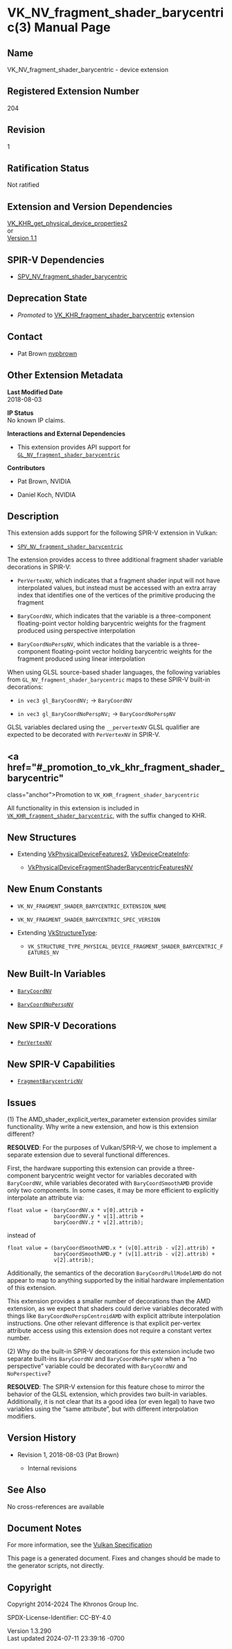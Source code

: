 # VK_NV_fragment_shader_barycentric(3) Manual Page

## Name

VK_NV_fragment_shader_barycentric - device extension



## <a href="#_registered_extension_number" class="anchor"></a>Registered Extension Number

204

## <a href="#_revision" class="anchor"></a>Revision

1

## <a href="#_ratification_status" class="anchor"></a>Ratification Status

Not ratified

## <a href="#_extension_and_version_dependencies" class="anchor"></a>Extension and Version Dependencies

[VK_KHR_get_physical_device_properties2](https://registry.khronos.org/vulkan/specs/1.3-extensions/man/html/VK_KHR_get_physical_device_properties2.html)  
or  
[Version 1.1](#versions-1.1)  

## <a href="#_spir_v_dependencies" class="anchor"></a>SPIR-V Dependencies

- [SPV_NV_fragment_shader_barycentric](https://htmlpreview.github.io/?https://github.com/KhronosGroup/SPIRV-Registry/blob/main/extensions/NV/SPV_NV_fragment_shader_barycentric.html)

## <a href="#_deprecation_state" class="anchor"></a>Deprecation State

- *Promoted* to
  [VK_KHR_fragment_shader_barycentric](https://registry.khronos.org/vulkan/specs/1.3-extensions/man/html/VK_KHR_fragment_shader_barycentric.html)
  extension

## <a href="#_contact" class="anchor"></a>Contact

- Pat Brown <a
  href="https://github.com/KhronosGroup/Vulkan-Docs/issues/new?body=%5BVK_NV_fragment_shader_barycentric%5D%20@nvpbrown%0A*Here%20describe%20the%20issue%20or%20question%20you%20have%20about%20the%20VK_NV_fragment_shader_barycentric%20extension*"
  target="_blank" rel="nofollow noopener"><em></em>nvpbrown</a>

## <a href="#_other_extension_metadata" class="anchor"></a>Other Extension Metadata

**Last Modified Date**  
2018-08-03

**IP Status**  
No known IP claims.

**Interactions and External Dependencies**  
- This extension provides API support for
  [`GL_NV_fragment_shader_barycentric`](https://github.com/KhronosGroup/GLSL/blob/main/extensions/nv/GLSL_NV_fragment_shader_barycentric.txt)

**Contributors**  
- Pat Brown, NVIDIA

- Daniel Koch, NVIDIA

## <a href="#_description" class="anchor"></a>Description

This extension adds support for the following SPIR-V extension in
Vulkan:

- [`SPV_NV_fragment_shader_barycentric`](https://htmlpreview.github.io/?https://github.com/KhronosGroup/SPIRV-Registry/blob/main/extensions/NV/SPV_NV_fragment_shader_barycentric.html)

The extension provides access to three additional fragment shader
variable decorations in SPIR-V:

- `PerVertexNV`, which indicates that a fragment shader input will not
  have interpolated values, but instead must be accessed with an extra
  array index that identifies one of the vertices of the primitive
  producing the fragment

- `BaryCoordNV`, which indicates that the variable is a three-component
  floating-point vector holding barycentric weights for the fragment
  produced using perspective interpolation

- `BaryCoordNoPerspNV`, which indicates that the variable is a
  three-component floating-point vector holding barycentric weights for
  the fragment produced using linear interpolation

When using GLSL source-based shader languages, the following variables
from `GL_NV_fragment_shader_barycentric` maps to these SPIR-V built-in
decorations:

- `in vec3 gl_BaryCoordNV;` → `BaryCoordNV`

- `in vec3 gl_BaryCoordNoPerspNV;` → `BaryCoordNoPerspNV`

GLSL variables declared using the `__pervertexNV` GLSL qualifier are
expected to be decorated with `PerVertexNV` in SPIR-V.

## <a href="#_promotion_to_vk_khr_fragment_shader_barycentric"
class="anchor"></a>Promotion to `VK_KHR_fragment_shader_barycentric`

All functionality in this extension is included in
[`VK_KHR_fragment_shader_barycentric`](https://registry.khronos.org/vulkan/specs/1.3-extensions/man/html/VK_KHR_fragment_shader_barycentric.html),
with the suffix changed to KHR.

## <a href="#_new_structures" class="anchor"></a>New Structures

- Extending [VkPhysicalDeviceFeatures2](https://registry.khronos.org/vulkan/specs/1.3-extensions/man/html/VkPhysicalDeviceFeatures2.html),
  [VkDeviceCreateInfo](https://registry.khronos.org/vulkan/specs/1.3-extensions/man/html/VkDeviceCreateInfo.html):

  - [VkPhysicalDeviceFragmentShaderBarycentricFeaturesNV](https://registry.khronos.org/vulkan/specs/1.3-extensions/man/html/VkPhysicalDeviceFragmentShaderBarycentricFeaturesNV.html)

## <a href="#_new_enum_constants" class="anchor"></a>New Enum Constants

- `VK_NV_FRAGMENT_SHADER_BARYCENTRIC_EXTENSION_NAME`

- `VK_NV_FRAGMENT_SHADER_BARYCENTRIC_SPEC_VERSION`

- Extending [VkStructureType](https://registry.khronos.org/vulkan/specs/1.3-extensions/man/html/VkStructureType.html):

  - `VK_STRUCTURE_TYPE_PHYSICAL_DEVICE_FRAGMENT_SHADER_BARYCENTRIC_FEATURES_NV`

## <a href="#_new_built_in_variables" class="anchor"></a>New Built-In Variables

- <a
  href="https://registry.khronos.org/vulkan/specs/1.3-extensions/html/vkspec.html#interfaces-builtin-variables-barycoordkhr"
  target="_blank" rel="noopener"><code>BaryCoordNV</code></a>

- <a
  href="https://registry.khronos.org/vulkan/specs/1.3-extensions/html/vkspec.html#interfaces-builtin-variables-barycoordnoperspkhr"
  target="_blank" rel="noopener"><code>BaryCoordNoPerspNV</code></a>

## <a href="#_new_spir_v_decorations" class="anchor"></a>New SPIR-V Decorations

- <a
  href="https://registry.khronos.org/vulkan/specs/1.3-extensions/html/vkspec.html#shaders-interpolation-decorations-pervertexkhr"
  target="_blank" rel="noopener"><code>PerVertexNV</code></a>

## <a href="#_new_spir_v_capabilities" class="anchor"></a>New SPIR-V Capabilities

- <a
  href="https://registry.khronos.org/vulkan/specs/1.3-extensions/html/vkspec.html#spirvenv-capabilities-table-FragmentBarycentricKHR"
  target="_blank" rel="noopener"><code>FragmentBarycentricNV</code></a>

## <a href="#_issues" class="anchor"></a>Issues

\(1\) The AMD_shader_explicit_vertex_parameter extension provides
similar functionality. Why write a new extension, and how is this
extension different?

**RESOLVED**: For the purposes of Vulkan/SPIR-V, we chose to implement a
separate extension due to several functional differences.

First, the hardware supporting this extension can provide a
three-component barycentric weight vector for variables decorated with
`BaryCoordNV`, while variables decorated with `BaryCoordSmoothAMD`
provide only two components. In some cases, it may be more efficient to
explicitly interpolate an attribute via:

    float value = (baryCoordNV.x * v[0].attrib +
                   baryCoordNV.y * v[1].attrib +
                   baryCoordNV.z * v[2].attrib);

instead of

    float value = (baryCoordSmoothAMD.x * (v[0].attrib - v[2].attrib) +
                   baryCoordSmoothAMD.y * (v[1].attrib - v[2].attrib) +
                   v[2].attrib);

Additionally, the semantics of the decoration `BaryCoordPullModelAMD` do
not appear to map to anything supported by the initial hardware
implementation of this extension.

This extension provides a smaller number of decorations than the AMD
extension, as we expect that shaders could derive variables decorated
with things like `BaryCoordNoPerspCentroidAMD` with explicit attribute
interpolation instructions. One other relevant difference is that
explicit per-vertex attribute access using this extension does not
require a constant vertex number.

\(2\) Why do the built-in SPIR-V decorations for this extension include
two separate built-ins `BaryCoordNV` and `BaryCoordNoPerspNV` when a “no
perspective” variable could be decorated with `BaryCoordNV` and
`NoPerspective`?

**RESOLVED**: The SPIR-V extension for this feature chose to mirror the
behavior of the GLSL extension, which provides two built-in variables.
Additionally, it is not clear that its a good idea (or even legal) to
have two variables using the “same attribute”, but with different
interpolation modifiers.

## <a href="#_version_history" class="anchor"></a>Version History

- Revision 1, 2018-08-03 (Pat Brown)

  - Internal revisions

## <a href="#_see_also" class="anchor"></a>See Also

No cross-references are available

## <a href="#_document_notes" class="anchor"></a>Document Notes

For more information, see the <a
href="https://registry.khronos.org/vulkan/specs/1.3-extensions/html/vkspec.html#VK_NV_fragment_shader_barycentric"
target="_blank" rel="noopener">Vulkan Specification</a>

This page is a generated document. Fixes and changes should be made to
the generator scripts, not directly.

## <a href="#_copyright" class="anchor"></a>Copyright

Copyright 2014-2024 The Khronos Group Inc.

SPDX-License-Identifier: CC-BY-4.0

Version 1.3.290  
Last updated 2024-07-11 23:39:16 -0700
